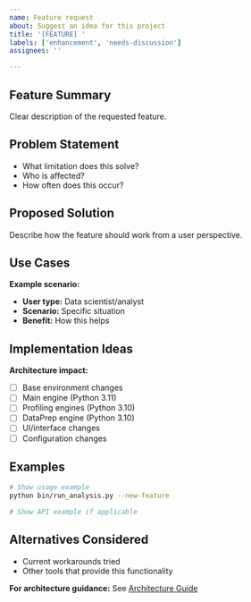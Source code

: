 ```yaml
---
name: Feature request
about: Suggest an idea for this project
title: '[FEATURE] '
labels: ['enhancement', 'needs-discussion']
assignees: ''

---
```


## Feature Summary
Clear description of the requested feature.

## Problem Statement
- What limitation does this solve?
- Who is affected?
- How often does this occur?

## Proposed Solution
Describe how the feature should work from a user perspective.

## Use Cases
**Example scenario:**
- **User type:** Data scientist/analyst
- **Scenario:** Specific situation
- **Benefit:** How this helps

## Implementation Ideas
**Architecture impact:**
- [ ] Base environment changes
- [ ] Main engine (Python 3.11)
- [ ] Profiling engines (Python 3.10)
- [ ] DataPrep engine (Python 3.10)
- [ ] UI/interface changes
- [ ] Configuration changes

## Examples
```bash
# Show usage example
python bin/run_analysis.py --new-feature
```

```python
# Show API example if applicable
```

## Alternatives Considered
- Current workarounds tried
- Other tools that provide this functionality

**For architecture guidance:** See [Architecture Guide](../docs/ARCHITECTURE.md)